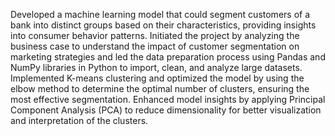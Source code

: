 Developed a machine learning model that could segment customers of a bank into distinct groups based on their characteristics,
providing insights into consumer behavior patterns. Initiated the project by analyzing the business case to understand the 
impact of customer segmentation on marketing strategies and led the data preparation process using Pandas and NumPy libraries 
in Python to import, clean, and analyze large datasets. Implemented K-means clustering and optimized the model by using the 
elbow method to determine the optimal number of clusters, ensuring the most effective segmentation. Enhanced model insights
by applying Principal Component Analysis (PCA) to reduce dimensionality for better visualization and interpretation of the clusters.
